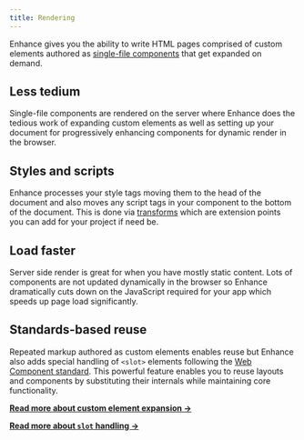 ```yaml
---
title: Rendering
---
```



Enhance gives you the ability to write HTML pages comprised of custom elements authored as [single-file components](/docs/learn/concepts/single-file-components) that get expanded on demand.

## Less tedium
Single-file components are rendered on the server where Enhance does the tedious work of expanding custom elements as well as setting up your document for progressively enhancing components for dynamic render in the browser.

## Styles and scripts
Enhance processes your style tags moving them to the head of the document and also moves any script tags in your component to the bottom of the document. This is done via [transforms](/docs/learn/features/transforms/) which are extension points you can add for your project if need be.

## Load faster
Server side render is great for when you have mostly static content. Lots of components are not updated dynamically in the browser so Enhance dramatically cuts down on the JavaScript required for your app which speeds up page load significantly.

## Standards-based reuse
Repeated markup authored as custom elements enables reuse but Enhance also adds special handling of `<slot>` elements following the [Web Component standard](https://developer.mozilla.org/en-US/docs/Web/Web_Components/Using_templates_and_slots#adding_flexibility_with_slots). This powerful feature enables you to reuse layouts and components by substituting their internals while maintaining core functionality.

<doc-callout level="none" mark="✨">

**[Read more about custom element expansion →](/docs/learn/concepts/html/elements)**

</doc-callout>

<doc-callout level="none" mark="🎰">

**[Read more about `slot` handling →](/docs/learn/concepts/html/slots)**

</doc-callout>
